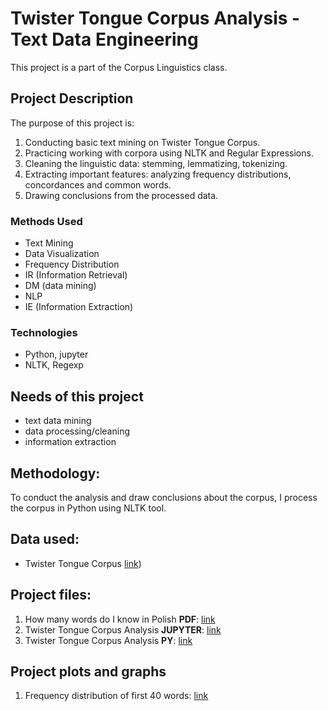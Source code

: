 # Twister Tongue Corpus Analysis - Text Data Engineering

This project is a part of the Corpus Linguistics class.

## Project Description
The purpose of this project is:
1. Conducting basic text mining on Twister Tongue Corpus.
2. Practicing working with corpora using NLTK and Regular Expressions.
3. Cleaning the linguistic data: stemming, lemmatizing, tokenizing.
4. Extracting important features: analyzing frequency distributions, concordances and common words.
5. Drawing conclusions from the processed data.

### Methods Used
* Text Mining
* Data Visualization
* Frequency Distribution
* IR (Information Retrieval)
* DM (data mining)
* NLP
* IE (Information Extraction)

### Technologies
* Python, jupyter
* NLTK, Regexp

## Needs of this project

- text data mining
- data processing/cleaning
- information extraction

## Methodology:
To conduct the analysis and draw conclusions about the corpus, I process the corpus in Python using NLTK tool.

## Data used:
- Twister Tongue Corpus [link](https://github.com/Nwojarnik/Twister_Tongue_Corpus_Analysis/blob/main/Tongue_Twister_Corpus.txt))

## Project files:
1. How  many words do I know in Polish **PDF**: [link](https://github.com/Nwojarnik/how_many_words_I_know_in_Polish_project/blob/main/How%20many%20words%20do%20I%20know%20in%20Polish.pdf)
2. Twister Tongue Corpus Analysis **JUPYTER**: [link](https://github.com/Nwojarnik/Twister_Tongue_Corpus_Analysis/blob/main/Tongue_Twister_Anlysis%20JUPYTER.ipynb)
3. Twister Tongue Corpus Analysis **PY**: [link](https://github.com/Nwojarnik/Twister_Tongue_Corpus_Analysis/blob/main/Twister_Tongue_Analysis%20PYTHON.py)

## Project plots and graphs
1. Frequency distribution of first 40 words: [link](https://github.com/Nwojarnik/Twister_Tongue_Corpus_Analysis/blob/main/Frequency%20distribution%20of%20first%20%2040%20words.png)
